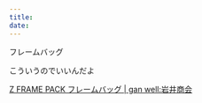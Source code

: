 ```yaml
---
title: 
date:
---
```


フレームバッグ

こういうのでいいんだよ

[Z FRAME PACK フレームバッグ | gan well:岩井商会](https://www.iwaishokai.com/product/node/2153)
